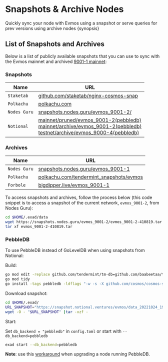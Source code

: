 <!--
order: 6
-->

# Snapshots & Archive Nodes

Quickly sync your node with Evmos using a snapshot or serve queries for prev versions using archive nodes {synopsis}

## List of Snapshots and Archives

Below is a list of publicly available snapshots that you can use to sync with the Evmos mainnet and
archived [9001-1 mainnet](https://github.com/evmos/mainnet/tree/main/evmos_9001-1):

<!-- markdown-link-check-disable -->

### Snapshots

| Name        | URL                                                                     |
| -------------|------------------------------------------------------------------------ |
| `Staketab`   | [github.com/staketab/nginx-cosmos-snap](https://github.com/staketab/nginx-cosmos-snap/blob/main/docs/evmos.md) |
| `Polkachu`   | [polkachu.com](https://www.polkachu.com/tendermint_snapshots/evmos)                   |
| `Nodes Guru` | [snapshots.nodes.guru/evmos_9001-2/](snapshots.nodes.guru/evmos_9001-2/)                   |
| `Notional`   | [mainnet/pruned/evmos_9001-2(pebbledb)](https://snapshot.notional.ventures/evmos/) <br> [mainnet/archive/evmos_9001-2(pebbledb)](https://snapshot.notional.ventures/evmos-archive/) <br> [testnet/archive/evmos_9000-4(pebbledb)](https://snapshot.notional.ventures/evmos-testnet-archive/)                   |

### Archives
<!-- markdown-link-check-disable -->

| Name           | URL                                                                             |
| ---------------|---------------------------------------------------------------------------------|
| `Nodes Guru`   | [snapshots.nodes.guru/evmos_9001-1](https://snapshots.nodes.guru/evmos_9001-1/)                                    |
| `Polkachu`     | [polkachu.com/tendermint_snapshots/evmos](https://www.polkachu.com/tendermint_snapshots/evmos)                           |
| `Forbole`      | [bigdipper.live/evmos_9001-1](https://s3.bigdipper.live.eu-central-1.linodeobjects.com/evmos_9001-1.tar.lz4) |

To access snapshots and archives, follow the process below (this code snippet is to access a snapshot of the current network, `evmos_9001-2`, from Nodes Guru):

```bash
cd $HOME/.exad/data
wget https://snapshots.nodes.guru/evmos_9001-2/evmos_9001-2-410819.tar
tar xf evmos_9001-2-410819.tar
```

### PebbleDB

To use PebbleDB instead of GoLevelDB when using snapshots from Notional:

Build:

```bash
go mod edit -replace github.com/tendermint/tm-db=github.com/baabeetaa/tm-db@pebble
go mod tidy
go install -tags pebbledb -ldflags "-w -s -X github.com/cosmos/cosmos-sdk/types.DBBackend=pebbledb" ./...
```

Download snapshot:

```bash
cd $HOME/.exad/
URL_SNAPSHOT="https://snapshot.notional.ventures/evmos/data_20221024_193254.tar.gz"
wget -O - "$URL_SNAPSHOT" |tar -xzf -
```

Start:

Set `db_backend = "pebbledb"` in `config.toml` or start with `--db_backend=pebbledb`

```bash
exad start --db_backend=pebbledb
```

**Note**: use this [workaround](https://github.com/notional-labs/cosmosia/blob/main/docs/pebbledb.md) when upgrading a node running PebbleDB.
